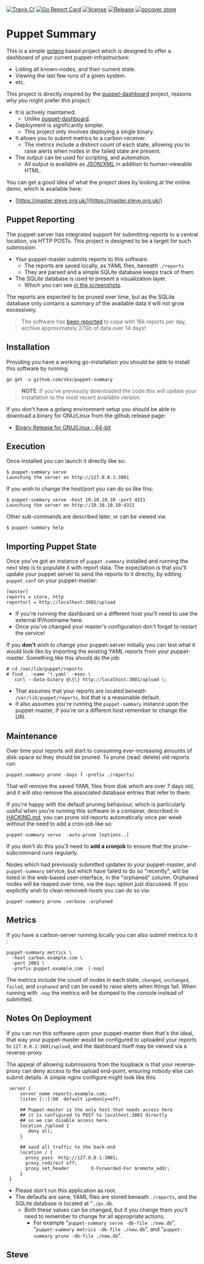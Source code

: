 [![Travis CI](https://img.shields.io/travis/skx/puppet-summary/master.svg?style=flat-square)](https://travis-ci.org/skx/puppet-summary)
[![Go Report Card](https://goreportcard.com/badge/github.com/skx/puppet-summary)](https://goreportcard.com/report/github.com/skx/puppet-summary)
[![license](https://img.shields.io/github/license/skx/puppet-summary.svg)](https://github.com/skx/puppet-summary/blob/master/LICENSE)
[![Release](https://img.shields.io/github/release/skx/puppet-summary.svg)](https://github.com/skx/puppet-summary/releases/latest)
[![gocover store](http://gocover.io/_badge/github.com/skx/puppet-summary)](http://gocover.io/github.com/skx/puppet-summary)

Puppet Summary
==============

This is a simple [golang](https://golang.org/) based project which is designed to offer a dashboard of your current puppet-infrastructure:

* Listing all known-nodes, and their current state.
* Viewing the last few runs of a given system.
* etc.

This project is directly inspired by the [puppet-dashboard](https://github.com/sodabrew/puppet-dashboard) project, reasons why you might prefer _this_ project:

* It is actively maintained.
   * Unlike [puppet-dashboard](https://github.com/sodabrew/puppet-dashboard/issues/341).
* Deployment is significantly simpler.
   * This project only involves deploying a single binary.
* It allows you to submit metrics to a carbon-receiver.
   * The metrics include a distinct count of each state, allowing you to raise alerts when nodes in the failed state are present.
* The output can be used for scripting, and automation.
   * All output is available as [JSON/XML](API.md) in addition to human-viewable HTML.

You can get a good idea of what the project does by looking at the online demo, which is available here:

* [https://master.steve.org.uk/](https://master.steve.org.uk/)


## Puppet Reporting

The puppet-server has integrated support for submitting reports to
a central location, via HTTP POSTs.   This project is designed to be
a target for such submission:

* Your puppet-master submits reports to this software.
    * The reports are saved locally, as YAML files, beneath `./reports`
    * They are parsed and a simple SQLite database keeps track of them.
* The SQLite database is used to present a visualization layer.
    * Which you can see [in the screenshots](screenshots/).

The reports are expected to be pruned over time, but as the SQLite database
only contains a summary of the available data it will not grow excessively.

> The software has [been reported](https://github.com/skx/puppet-summary/issues/42) to cope with 16k reports per day, archive approximately 27Gb of data over 14 days!


## Installation

Providing you have a working go-installation you should be able to
install this software by running:

    go get -u github.com/skx/puppet-summary

> **NOTE**: If you've previously downloaded the code this will update your installation to the most recent available version.

If you don't have a golang environment setup you should be able to download a binary for GNU/Linux from the github release page:

* [Binary Release for GNU/Linux - 64-bit](https://github.com/skx/puppet-summary/releases)


## Execution

Once installed you can launch it directly like so:

    $ puppet-summary serve
    Launching the server on http://127.0.0.1:3001

If you wish to change the host/port you can do so like this:

    $ puppet-summary serve -host 10.10.10.10 -port 4321
    Launching the server on http://10.10.10.10:4321

Other sub-commands are described later, or can be viewed via:

    $ puppet-summary help


## Importing Puppet State

Once you've got an instance of `puppet-summary` installed and running
the next step is to populate it with report data.  The expectation is
that you'll update your puppet server to send the reports to it directly,
by editing `puppet.conf` on your puppet-master:

    [master]
    reports = store, http
    reporturl = http://localhost:3001/upload

* If you're running the dashboard on a different host you'll need to use the external IP/hostname here.
* Once you've changed your master's configuration don't forget to restart the service!

If you __don't__ wish to change your puppet-server initially you can test
what it would look like by importing the existing YAML reports from your
puppet-master.  Something like this should do the job:

    # cd /var/lib/puppet/reports
    # find . -name '*.yaml' -exec \
       curl --data-binary @\{\} http://localhost:3001/upload \;

* That assumes that your reports are located beneath `/var/lib/puppet/reports`,
but that is a reasonable default.
* It also assumes you're running the `puppet-summary` instance upon the puppet-master, if you're on a different host remember to change the URI.


## Maintenance

Over time your reports will start to consuming ever-increasing amounts of disk-space so they should be pruned.  To prune (read: delete) old reports run:

    puppet-summary prune -days 7 -prefix ./reports/

That will remove the saved YAML files from disk which are over 7 days old, and it will _also_ remove the associated database entries that refer to them.

If you're happy with the default pruning behaviour, which is particularly useful when you're running this software in a container, described in [HACKING.md](HACKING.md), you can prune old reports automatically once per week without the need to add a cron-job like so:

    puppet-summary serve  -auto-prune [options..]

If you don't do this you'll need to __add a cronjob__ to ensure that the prune-subcommand runs regularly.

Nodes which had previously submitted updates to your puppet-master, and `puppet-summary` service, but which have failed to do so "recently", will be listed in the web-based user-interface, in the "orphaned" column.  Orphaned nodes will be reaped over time, via the `days` option just discussed.  If you explicitly wish to clean removed-hosts you can do so via:

    puppet-summary prune -verbose -orphaned



## Metrics

If you have a carbon-server running locally you can also submit metrics
to it :

    puppet-summary metrics \
      -host carbon.example.com \
      -port 2003 \
      -prefix puppet.example_com  [-nop]

The metrics include the count of nodes in each state, `changed`, `unchanged`, `failed`, and `orphaned` and can be used to raise alerts when things fail.  When running with `-nop` the metrics will be dumped to the console instead of submitted.


## Notes On Deployment

If you can run this software upon your puppet-master then that's the ideal, that way your puppet-master would be configured to uploaded your reports to `127.0.0.1:3001/upload`, and the dashboard itself may be viewed via a reverse-proxy.

The appeal of allowing submissions from the loopback is that your reverse-proxy can deny access to the upload end-point, ensuring nobody else can submit details.  A simple nginx configure might look like this:

     server {
         server_name reports.example.com;
         listen [::]:80  default ipv6only=off;

         ## Puppet-master is the only host that needs access here
         ## it is configured to POST to localhost:3001 directly
         ## so we can disable access here.
         location /upload {
            deny all;
         }

         ## send all traffic to the back-end
         location / {
           proxy_pass  http://127.0.0.1:3001;
           proxy_redirect off;
           proxy_set_header        X-Forwarded-For $remote_addr;
         }
     }

* Please don't run this application as root.
* The defaults are sane, YAML files are stored beneath `./reports`, and the SQLite database is located at "`./ps.db`.
    * Both these values can be changed, but if you change them you'll need to remember to change for all appropriate actions.
      * For example "`puppet-summary serve -db-file ./new.db`",  "`puppet-summary metrics -db-file ./new.db`", and "`puppet-summary prune -db-file ./new.db`".


Steve
 --
